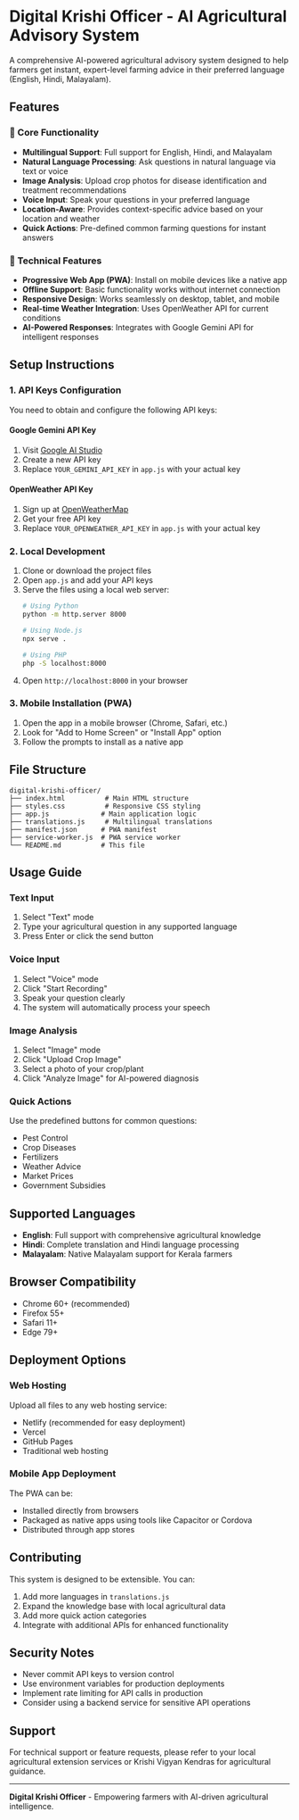 # Digital Krishi Officer - AI Agricultural Advisory System

A comprehensive AI-powered agricultural advisory system designed to help farmers get instant, expert-level farming advice in their preferred language (English, Hindi, Malayalam).

## Features

### 🌱 Core Functionality
- **Multilingual Support**: Full support for English, Hindi, and Malayalam
- **Natural Language Processing**: Ask questions in natural language via text or voice
- **Image Analysis**: Upload crop photos for disease identification and treatment recommendations
- **Voice Input**: Speak your questions in your preferred language
- **Location-Aware**: Provides context-specific advice based on your location and weather
- **Quick Actions**: Pre-defined common farming questions for instant answers

### 🚀 Technical Features
- **Progressive Web App (PWA)**: Install on mobile devices like a native app
- **Offline Support**: Basic functionality works without internet connection
- **Responsive Design**: Works seamlessly on desktop, tablet, and mobile
- **Real-time Weather Integration**: Uses OpenWeather API for current conditions
- **AI-Powered Responses**: Integrates with Google Gemini API for intelligent responses

## Setup Instructions

### 1. API Keys Configuration
You need to obtain and configure the following API keys:

#### Google Gemini API Key
1. Visit [Google AI Studio](https://makersuite.google.com/app/apikey)
2. Create a new API key
3. Replace `YOUR_GEMINI_API_KEY` in `app.js` with your actual key

#### OpenWeather API Key
1. Sign up at [OpenWeatherMap](https://openweathermap.org/api)
2. Get your free API key
3. Replace `YOUR_OPENWEATHER_API_KEY` in `app.js` with your actual key

### 2. Local Development
1. Clone or download the project files
2. Open `app.js` and add your API keys
3. Serve the files using a local web server:
   ```bash
   # Using Python
   python -m http.server 8000
   
   # Using Node.js
   npx serve .
   
   # Using PHP
   php -S localhost:8000
   ```
4. Open `http://localhost:8000` in your browser

### 3. Mobile Installation (PWA)
1. Open the app in a mobile browser (Chrome, Safari, etc.)
2. Look for "Add to Home Screen" or "Install App" option
3. Follow the prompts to install as a native app

## File Structure

```
digital-krishi-officer/
├── index.html          # Main HTML structure
├── styles.css          # Responsive CSS styling
├── app.js             # Main application logic
├── translations.js     # Multilingual translations
├── manifest.json      # PWA manifest
├── service-worker.js  # PWA service worker
└── README.md          # This file
```

## Usage Guide

### Text Input
1. Select "Text" mode
2. Type your agricultural question in any supported language
3. Press Enter or click the send button

### Voice Input
1. Select "Voice" mode
2. Click "Start Recording"
3. Speak your question clearly
4. The system will automatically process your speech

### Image Analysis
1. Select "Image" mode
2. Click "Upload Crop Image"
3. Select a photo of your crop/plant
4. Click "Analyze Image" for AI-powered diagnosis

### Quick Actions
Use the predefined buttons for common questions:
- Pest Control
- Crop Diseases
- Fertilizers
- Weather Advice
- Market Prices
- Government Subsidies

## Supported Languages

- **English**: Full support with comprehensive agricultural knowledge
- **Hindi**: Complete translation and Hindi language processing
- **Malayalam**: Native Malayalam support for Kerala farmers

## Browser Compatibility

- Chrome 60+ (recommended)
- Firefox 55+
- Safari 11+
- Edge 79+

## Deployment Options

### Web Hosting
Upload all files to any web hosting service:
- Netlify (recommended for easy deployment)
- Vercel
- GitHub Pages
- Traditional web hosting

### Mobile App Deployment
The PWA can be:
- Installed directly from browsers
- Packaged as native apps using tools like Capacitor or Cordova
- Distributed through app stores

## Contributing

This system is designed to be extensible. You can:
1. Add more languages in `translations.js`
2. Expand the knowledge base with local agricultural data
3. Add more quick action categories
4. Integrate with additional APIs for enhanced functionality

## Security Notes

- Never commit API keys to version control
- Use environment variables for production deployments
- Implement rate limiting for API calls in production
- Consider using a backend service for sensitive API operations

## Support

For technical support or feature requests, please refer to your local agricultural extension services or Krishi Vigyan Kendras for agricultural guidance.

---

**Digital Krishi Officer** - Empowering farmers with AI-driven agricultural intelligence.

